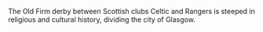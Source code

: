 The Old Firm derby between Scottish clubs Celtic and Rangers is steeped in religious and cultural history, dividing the city of Glasgow.
